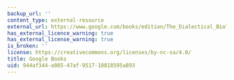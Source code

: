 ```yaml
---
backup_url: ''
content_type: external-resource
external_url: https://www.google.com/books/edition/The_Dialectical_Biologist/DKK--xiZKeoC?hl=en&gbpv=1&dq=The+Dialectical+Biologist&printsec=frontcover
has_external_licence_warning: true
has_external_license_warning: true
is_broken: ''
license: https://creativecommons.org/licenses/by-nc-sa/4.0/
title: Google Books
uid: 944af344-a085-47af-9517-10818595a893
---
```


